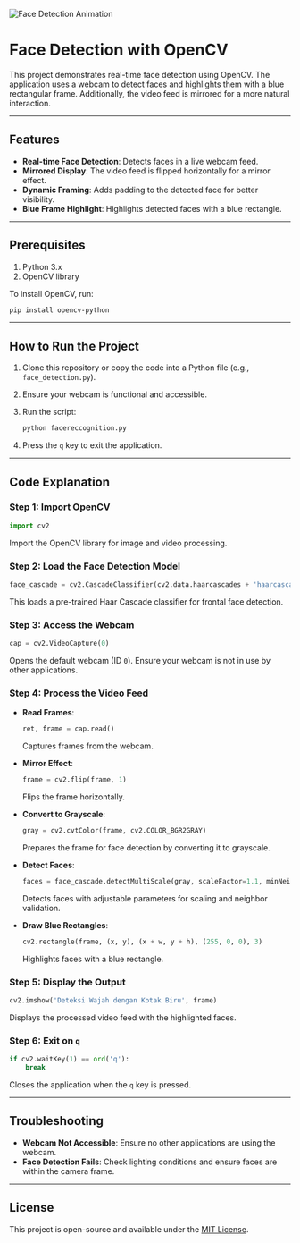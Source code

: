 ![Face Detection Animation](https://media.giphy.com/media/xT9IgzoKnwFNmISR8I/giphy.gif)

# Face Detection with OpenCV

This project demonstrates real-time face detection using OpenCV. The application uses a webcam to detect faces and highlights them with a blue rectangular frame. Additionally, the video feed is mirrored for a more natural interaction.

---

## Features
- **Real-time Face Detection**: Detects faces in a live webcam feed.
- **Mirrored Display**: The video feed is flipped horizontally for a mirror effect.
- **Dynamic Framing**: Adds padding to the detected face for better visibility.
- **Blue Frame Highlight**: Highlights detected faces with a blue rectangle.

---

## Prerequisites

1. Python 3.x
2. OpenCV library

To install OpenCV, run:
```bash
pip install opencv-python
```

---

## How to Run the Project

1. Clone this repository or copy the code into a Python file (e.g., `face_detection.py`).
2. Ensure your webcam is functional and accessible.
3. Run the script:
   ```bash
   python facereccognition.py
   ```

4. Press the `q` key to exit the application.

---

## Code Explanation

### Step 1: Import OpenCV
```python
import cv2
```
Import the OpenCV library for image and video processing.

### Step 2: Load the Face Detection Model
```python
face_cascade = cv2.CascadeClassifier(cv2.data.haarcascades + 'haarcascade_frontalface_default.xml')
```
This loads a pre-trained Haar Cascade classifier for frontal face detection.

### Step 3: Access the Webcam
```python
cap = cv2.VideoCapture(0)
```
Opens the default webcam (ID `0`). Ensure your webcam is not in use by other applications.

### Step 4: Process the Video Feed
- **Read Frames**:
  ```python
  ret, frame = cap.read()
  ```
  Captures frames from the webcam.

- **Mirror Effect**:
  ```python
  frame = cv2.flip(frame, 1)
  ```
  Flips the frame horizontally.

- **Convert to Grayscale**:
  ```python
  gray = cv2.cvtColor(frame, cv2.COLOR_BGR2GRAY)
  ```
  Prepares the frame for face detection by converting it to grayscale.

- **Detect Faces**:
  ```python
  faces = face_cascade.detectMultiScale(gray, scaleFactor=1.1, minNeighbors=5, minSize=(50, 70))
  ```
  Detects faces with adjustable parameters for scaling and neighbor validation.

- **Draw Blue Rectangles**:
  ```python
  cv2.rectangle(frame, (x, y), (x + w, y + h), (255, 0, 0), 3)
  ```
  Highlights faces with a blue rectangle.

### Step 5: Display the Output
```python
cv2.imshow('Deteksi Wajah dengan Kotak Biru', frame)
```
Displays the processed video feed with the highlighted faces.

### Step 6: Exit on `q`
```python
if cv2.waitKey(1) == ord('q'):
    break
```
Closes the application when the `q` key is pressed.

---

## Troubleshooting
- **Webcam Not Accessible**:
  Ensure no other applications are using the webcam.
- **Face Detection Fails**:
  Check lighting conditions and ensure faces are within the camera frame.

---

## License
This project is open-source and available under the [MIT License](LICENSE).
